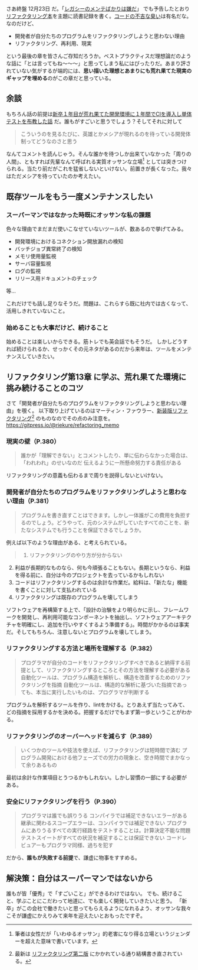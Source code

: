 さあ終盤 12月23日 だ。「[レガシーのメンテばかりは嫌だ](https://qiita.com/e99h2121/items/4a0aa999b40f9a2b30bd)」 でも予告したとおり[リファクタリング本](https://www.amazon.co.jp/%E3%83%AA%E3%83%95%E3%82%A1%E3%82%AF%E3%82%BF%E3%83%AA%E3%83%B3%E3%82%B0%E2%80%95%E6%97%A2%E5%AD%98%E3%81%AE%E3%82%B3%E3%83%BC%E3%83%89%E3%82%92%E5%AE%89%E5%85%A8%E3%81%AB%E6%94%B9%E5%96%84%E3%81%99%E3%82%8B%E2%80%95-OBJECT-TECHNOLOGY-Martin-Fowler/dp/427405019X)を主題に読書記録を書く。[コードの不吉な臭い](https://qiita.com/NagaokaKenichi/items/22972e6ba698c7f2978a)は有名だな。なのだけど、

- 開発者が自分たちのプログラムをリファクタリングしようと思わない理由
- リファクタリング、再利用、現実

という最後の章を皆さんご存知だろうか。ベストプラクティスだ理想論だのような話に「とは言ってもね～～～」と思ってしまう私にはぴったりだ。あまり評されていない気がするが端的には、**思い描いた理想とあまりにも荒れ果てた現実のギャップを埋める**のがこの章だと思っている。

## 余談

もちろん話の前提は[新卒１年目が荒れ果てた開発環境に１年間でCIを導入し単体テストを布教した話](https://qiita.com/autotaker1984/items/894bf0df0009c621da11) だ。誰もがすごいと思うでしょう？そしてそれに対して
> こういうのを見るたびに、英雄とかメシアが現れるのを待っている開発体制ってどうなのさと思う

なんてコメントを読んじゃう。そんな誰かを待つしか出来ていなかった「周りの人間」、ともすれば先輩なんて呼ばれる実質オッサンな立場[^1] としては突きつけられる。当たり前だがこれを猛省しないといけない。前置きが長くなった。我々はただメシアを待っていたのか考えたい。

## 既存ツールをもう一度メンテナンスしたい
### スーパーマンではなかった時既にオッサンな私の課題
色々な理由でまだまだ使いこなせていないツールが、数あるので挙げてみる。

- 開発環境におけるコネクション開放漏れの検知
- バッチジョブ異常終了の検知
- メモリ使用量監視
- サーバ容量監視
- ログの監視
- リリース用ドキュメントのチェック

等...

これだけでも話し足りなそうだ。問題は、これらすら既に社内では古くなって、活用しきれていないこと。

### 始めることも大事だけど、続けること
始めることは楽しいからできる。筋トレでも英会話でもそうだ。
しかしどうすれば続けられるか、せっかくその元ネタがあるのだから来年は、ツールをメンテナンスしていきたい。


## リファクタリング第13章 に学ぶ、荒れ果てた環境に挑み続けることのコツ

さて「開発者が自分たちのプログラムをリファクタリングしようと思わない理由」を覗く。
以下取り上げているのはマーティン・ファウラー、[新装版リファクタリング](https://www.amazon.co.jp/%E3%83%AA%E3%83%95%E3%82%A1%E3%82%AF%E3%82%BF%E3%83%AA%E3%83%B3%E3%82%B0%E2%80%95%E6%97%A2%E5%AD%98%E3%81%AE%E3%82%B3%E3%83%BC%E3%83%89%E3%82%92%E5%AE%89%E5%85%A8%E3%81%AB%E6%94%B9%E5%96%84%E3%81%99%E3%82%8B%E2%80%95-OBJECT-TECHNOLOGY-Martin-Fowler/dp/427405019X)[^2] のものなのでその点のみ注意を。
https://gitpress.io/@riekure/refactoring_memo 


### 現実の壁（P.380）
> 誰かが「理解できない」とコメントしたり、単に伝わらなかった場合は、「われわれ」のせいなのだ
伝えるように一所懸命努力する責任がある

リファクタリングの意義も伝わるまで周りを説得しないといけない。

### 開発者が自分たちのプログラムをリファクタリングしようと思わない理由（P.381）
> プログラムを書き直すことはできます。しかし一体誰がこの費用を負担するのでしょう。どうやって、元のシステムがしていたすべてのことを、新たなシステムでも行うことを保証できるでしょうか。

例えば以下のような理由がある、と考えられている。

>1. リファクタリングのやり方が分からない
2. 利益が長期的なものなら、何も今頑張ることもない。長期というなら、利益を得る前に、自分は今のプロジェクトを去っているかもしれない
3. コードはリファクタリングするのは余計な作業だ。給料は、「新たな」機能を書くことに対して支払われている
4. リファクタリングは既存のプログラムを壊してしまう

ソフトウェアを再構築する上で、「設計の治験をより明らかに示し、フレームワークを開発し、再利用可能なコンポーネントを抽出し、ソフトウェアアーキテクチャを明確にし、追加を行いやすくするよう準備する」。時間がかかるのは事実だ。そしてもちろん、注意しないとプログラムを壊してしまう。

### リファクタリングする方法と場所を理解する（P.382）
> プログラマが自分のコードをリファクタリングすべきであると納得する前提として、リファクタリングするところとその方法を理解する必要がある
自動化ツールは、プログラム構造を解析し、構造を改善するためのリファクタリングを指摘
自動化ツールは、構造的な解析に基づいた指摘であっても、本当に実行したいものは、プログラマが判断する

プログラムを解析するツールを作り、lintをかける。とりあえず当たってみて、どの指摘を採用するかを決める。把握するだけでもまず第一歩ということがわかる。

### リファクタリングのオーバーヘッドを減らす（P.389）
>いくつかのツールや技法を使えば、リファクタリングは短時間で済む
プログラム開発における他フェーズでの労力の現象と、空き時間でまかなって余りあるもの

最初は余計な作業項目とうつるかもしれない。しかし習慣の一部にする必要がある。

### 安全にリファクタリングを行う（P.390）

> プログラマは誰でも誤りうる
コンパイラでは補足できないエラーがある
継承に関わるスコープエラーは、コンパイラでは補足できない
プログラムにありうるすべての実行経路をテストすることは。計算決定不能な問題
テストスイートがすべての状況を補足することは保証できない
コードレビュアーもプログラマ同様、過ちを犯す

だから、**誰もが失敗する前提**で、謙虚に物事をすすめる。


## 解決策：自分はスーパーマンではないから

誰もが皆「優秀」で「すごいこと」ができるわけではない。
でも、続けること、学ぶことにこだわって地道に、でも楽しく開発していきたいと思う。
「新卒」がこの会社で働きたいと思ってもらえるようになれるよう、オッサンな我々こそが謙虚にかえりみて来年を迎えたいとおもったですぞ。


[^1]: 筆者は女性だが「いわゆるオッサン」的老害になり得る立場というジェンダーを超えた意味で書いています。

[^2]: 最新は [リファクタリング第二版](https://martinfowler.com/articles/refactoring-2nd-ed.html) にかかれている通り結構書き直されている。
